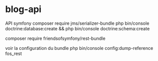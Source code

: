 # blog-api

API symfony
composer require jms/serializer-bundle
php bin/console doctrine:database:create && php bin/console doctrine:schema:create

composer require friendsofsymfony/rest-bundle

voir la configuration du bundle
php bin/console config:dump-reference fos_rest

